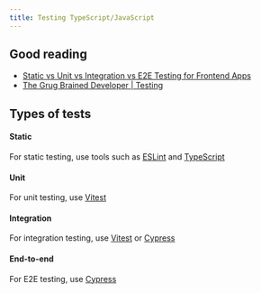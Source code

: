 ```yaml
---
title: Testing TypeScript/JavaScript
---
```


## Good reading

- [Static vs Unit vs Integration vs E2E Testing for Frontend Apps](https://kentcdodds.com/blog/static-vs-unit-vs-integration-vs-e2e-tests)
- [The Grug Brained Developer | Testing](https://grugbrain.dev/#grug-on-testing)

## Types of tests

#### Static

For static testing, use tools such as [ESLint](https://eslint.org/) and [TypeScript](https://www.typescriptlang.org/)

#### Unit

For unit testing, use [Vitest](https://vitest.dev/)

#### Integration

For integration testing, use [Vitest](https://vitest.dev/) or [Cypress](https://www.cypress.io/)

#### End-to-end

For E2E testing, use [Cypress](https://www.cypress.io/)

